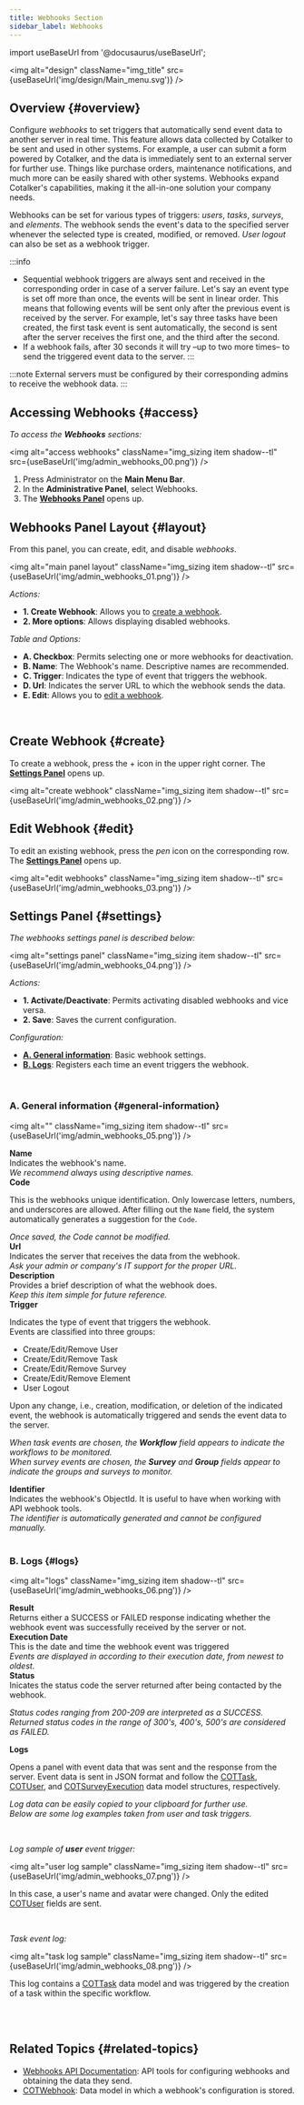 ```yaml
---
title: Webhooks Section
sidebar_label: Webhooks
---
```

import useBaseUrl from '@docusaurus/useBaseUrl';

<img alt="design" className="img_title" src={useBaseUrl('img/design/Main_menu.svg')} />


## Overview {#overview}

Configure _webhooks_ to set triggers that automatically send event data to another server in real time. This feature allows data collected by Cotalker to be sent and used in other systems. For example, a user can submit a form powered by Cotalker, and the data is immediately sent to an external server for further use. Things like purchase orders, maintenance notifications, and much more can be easily shared with other systems. Webhooks expand Cotalker's capabilities, making it the all-in-one solution your company needs.

Webhooks can be set for various types of triggers: _users_, _tasks_, _surveys_, and _elements_. The webhook sends the event's data to the specified server whenever the selected type is created, modified, or removed. _User logout_ can also be set as a webhook trigger.

:::info
- Sequential webhook triggers are always sent and received in the corresponding order in case of a server failure. Let's say an event type is set off more than once, the events will be sent in linear order. This means that following events will be sent only after the previous event is received by the server. For example, let's say three tasks have been created, the first task event is sent automatically, the second is sent after the server receives the first one, and the third after the second.
- If a webhook fails, after 30 seconds it will try –up to two more times– to send the triggered event data to the server.
:::

:::note
External servers must be configured by their corresponding admins to receive the webhook data.
:::

## Accessing Webhooks {#access}

_To access the **Webhooks** sections:_

<img alt="access webhooks" className="img_sizing item shadow--tl" src={useBaseUrl('img/admin_webhooks_00.png')} />
<br/>

<div className="margin-left--lg">

1. Press <span className="badge badge--primary">Administrator</span> on the **Main Menu Bar**.
2. In the **Administrative Panel**, select <span className="badge badge--primary">Webhooks</span>.
3. The [**Webhooks Panel**](#layout) opens up.

</div>

<div className="alert alert--secondary">

## Webhooks Panel Layout {#layout}

From this panel, you can create, edit, and disable _webhooks_.

<img alt="main panel layout" className="img_sizing item shadow--tl" src={useBaseUrl('img/admin_webhooks_01.png')} />
<br/>

<div className="margin-left--lg">

_Actions:_
- **1. Create Webhook**: Allows you to [create a webhook](#create).
- **2. More options**: Allows displaying disabled webhooks.

_Table and Options:_
- **A. Checkbox**: Permits selecting one or more webhooks for deactivation.
- **B. Name**: The Webhook's name. Descriptive names are recommended.
- **C. Trigger**: Indicates the type of event that triggers the webhook.
- **D. Url**: Indicates the server URL to which the webhook sends the data.
- **E. Edit**: Allows you to [edit a webhook](#edit).

</div>

</div>
<br/>


## Create Webhook {#create}
To create a webhook, press the <span className="badge badge--primary">+</span> icon in the upper right corner. The [**Settings Panel**](#settings) opens up.

<img alt="create webhook" className="img_sizing item shadow--tl" src={useBaseUrl('img/admin_webhooks_02.png')} />
<br/>


## Edit Webhook {#edit}
To edit an existing webhook, press the _pen_ icon on the corresponding row. The [**Settings Panel**](#settings) opens up.

<img alt="edit webhooks" className="img_sizing item shadow--tl" src={useBaseUrl('img/admin_webhooks_03.png')} />
<br/>

<div className="alert alert--secondary">

## Settings Panel {#settings}

_The webhooks settings panel is described below:_

<img alt="settings panel" className="img_sizing item shadow--tl" src={useBaseUrl('img/admin_webhooks_04.png')} />
<br/>

<div className="margin-left--lg">

_Actions:_
- **1. Activate/Deactivate**: Permits activating disabled webhooks and vice versa.
- **2. Save**: Saves the current configuration.

_Configuration:_
- [**A. General information**](#general-information): Basic webhook settings.
- [**B. Logs**](#logs): Registers each time an event triggers the webhook.

</div>

</div>
<br/>

<div className="alert alert--secondary">

### A. General information {#general-information}

<img alt="" className="img_sizing item shadow--tl" src={useBaseUrl('img/admin_webhooks_05.png')} />
<br/>

<div className="container box">
<div className="row table-row-1">
<div className="col col--3"><b>Name</b></div>
<div className="col col--5">Indicates the webhook's name.</div>
<div className="col col--4"><em>We recommend always using descriptive names.</em></div>
</div>
<div className="row table-row-2">
<div className="col col--3"><b>Code</b></div>
<div className="col col--5">

This is the webhooks unique identification. Only lowercase letters, numbers, and underscores are allowed. After filling out the `Name` field, the system automatically generates a suggestion for the `Code`.

</div>
<div className="col col--4"><em>Once saved, the Code cannot be modified.</em></div>
</div>
<div className="row table-row-1">
<div className="col col--3"><b>Url</b></div>
<div className="col col--5">Indicates the server that receives the data from the webhook.</div>
<div className="col col--4"><em>Ask your admin or company's IT support for the proper URL.</em></div>
</div>
<div className="row table-row-2">
<div className="col col--3"><b>Description</b></div>
<div className="col col--5">Provides a brief description of what the webhook does.</div>
<div className="col col--4"><em>Keep this item simple for future reference.</em></div>
</div>
<div className="row table-row-1">
<div className="col col--3"><b>Trigger</b></div>
<div className="col col--5">

Indicates the type of event that triggers the webhook.  
Events are classified into three groups: 
- Create/Edit/Remove User
- Create/Edit/Remove Task
- Create/Edit/Remove Survey  
- Create/Edit/Remove Element
- User Logout

Upon any change, i.e., creation, modification, or deletion of the indicated event, the webhook is automatically triggered and sends the event data to the server.

</div>
<div className="col col--4"><em>

When _task_ events are chosen, the **Workflow** field appears to indicate the workflows to be monitored.  
When _survey_ events are chosen, the **Survey** and **Group** fields appear to indicate the groups and surveys to monitor.

</em></div>
</div>
<div className="row table-row-2">
<div className="col col--3"><b>Identifier</b></div>
<div className="col col--5">Indicates the webhook's ObjectId. It is useful to have when working with API webhook tools.</div>
<div className="col col--4"><em>The identifier is automatically generated and cannot be configured manually.</em></div>
</div>
</div>

</div>
<br/>

<div className="alert alert--secondary">

### B. Logs {#logs}

<img alt="logs" className="img_sizing item shadow--tl" src={useBaseUrl('img/admin_webhooks_06.png')} />
<br/>

<div className="container box">
<div className="row table-row-1">
<div className="col col--3"><b>Result</b></div>
<div className="col col--5">Returns either a SUCCESS or FAILED response indicating whether the webhook event was successfully received by the server or not.</div>
<div className="col col--4"><em></em></div>
</div>
<div className="row table-row-2">
<div className="col col--3"><b>Execution Date</b></div>
<div className="col col--5">This is the date and time the webhook event was triggered</div>
<div className="col col--4"><em>Events are displayed in according to their execution date, from newest to oldest.</em></div>
</div>
<div className="row table-row-1">
<div className="col col--3"><b>Status</b></div>
<div className="col col--5">Inicates the status code the server returned after being contacted by the webhook.</div>
<div className="col col--4"><em>

Status codes ranging from 200-209 are interpreted as a SUCCESS.  
Returned status codes in the range of 300's, 400's, 500's are considered as FAILED.

</em></div>
</div>
<div className="row table-row-2">
<div className="col col--3"><b>Logs</b></div>
<div className="col col--5">

Opens a panel with event data that was sent and the response from the server. Event data is sent in JSON format and follow the [COTTask](/docs/documentation/models/tasks/model_tasks), [COTUser](/docs/documentation/models/users/model_users), and [COTSurveyExecution](/docs/documentation/models/webhooks/survey_execution) data model structures, respectively.

</div>
<div className="col col--4"><em>

Log data can be easily copied to your clipboard for further use.  
Below are some log examples taken from _user_ and _task_ triggers.

</em></div>
</div>
<br/>

_Log sample of **user** event trigger:_

<img alt="user log sample" className="img_sizing item shadow--tl" src={useBaseUrl('img/admin_webhooks_07.png')} />
<br/>

<div className="margin-left--lg">

In this case, a user's name and avatar were changed. Only the edited [COTUser](/docs/documentation/models/users/model_users) fields are sent.

</div>
<br/>

_Task event log:_

<img alt="task log sample" className="img_sizing item shadow--tl" src={useBaseUrl('img/admin_webhooks_08.png')} />
<br/>

<div className="margin-left--lg">

This log contains a [COTTask](/docs/documentation/models/tasks/model_tasks) data model and was triggered by the creation of a task within the specific workflow.

</div>
<br/>

</div>

</div>
<br/>


## Related Topics {#related-topics}
- [Webhooks API Documentation](/docs/documentation/api/automations/webhooks): API tools for configuring webhooks and obtaining the data they send.
- [COTWebhook](/docs/documentation/models/webhooks/webhook): Data model in which a webhook's configuration is stored.